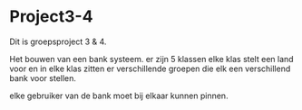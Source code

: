 # Project3-4

Dit is groepsproject 3 & 4.

Het bouwen van een bank systeem.
er zijn 5 klassen elke klas stelt een land voor en in elke klas zitten er verschillende groepen die elk een verschillend bank voor stellen.

elke gebruiker van de bank moet bij elkaar kunnen pinnen.

